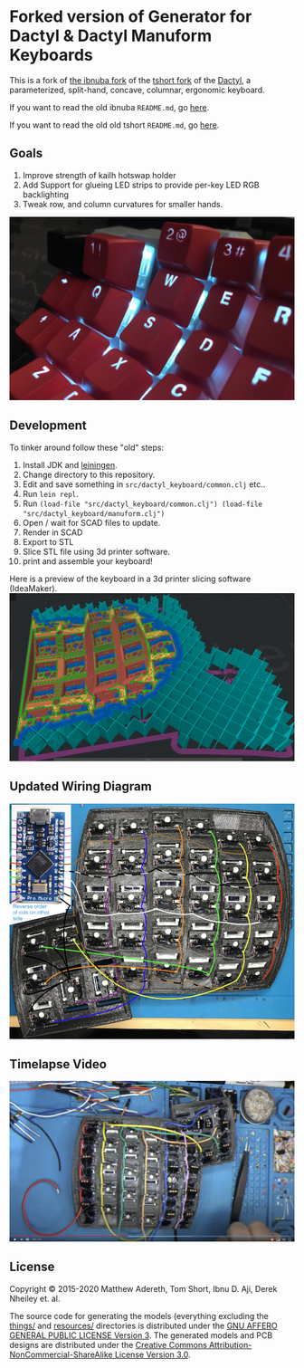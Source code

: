 # Forked version of Generator for Dactyl & Dactyl Manuform Keyboards

This is a fork of [the ibnuba fork](https://github.com/ibnuda/dactyl-keyboard) of the [tshort fork](https://github.com/tshort/dactyl-keyboard) of the [Dactyl](https://github.com/adereth/dactyl-keyboard), a parameterized, split-hand, concave, columnar, ergonomic keyboard.

If you want to read the old ibnuba `README.md`, go [here](README.ibnuba.md).

If you want to read the old old tshort `README.md`, go [here](README.keyboard.md).

## Goals
1. Improve strength of kailh hotswap holder
2. Add Support for glueing LED strips to provide per-key LED RGB backlighting
3. Tweak row, and column curvatures for smaller hands.

![Glamour Shot](/resources/hobbit_column_curve.jpg)

## Development
To tinker around follow these "old" steps:

1. Install JDK and [leiningen](https://leiningen.org/#install).
2. Change directory to this repository.
3. Edit and save something in `src/dactyl_keyboard/common.clj` etc..
4. Run `lein repl`.
5. Run `(load-file "src/dactyl_keyboard/common.clj") (load-file "src/dactyl_keyboard/manuform.clj")`
6. Open / wait for SCAD files to update.
7. Render in SCAD
8. Export to STL
9. Slice STL file using 3d printer software.
10. print and assemble your keyboard!

Here is a preview of the keyboard in a 3d printer slicing software (IdeaMaker).
![3D Printing](/resources/3dprintingsupports.png)

## Updated Wiring Diagram
![Fancy Wire Diagram](/resources/fancy-wiring-diagram.png)

## Timelapse Video
[![Dactyl Timelapse Video](/resources/timelapse-screenshot.png)](https://youtu.be/jucJIm_TujM)

## License
Copyright © 2015-2020 Matthew Adereth, Tom Short, Ibnu D. Aji, Derek Nheiley et. al.

The source code for generating the models (everything excluding the [things/](things/) and [resources/](resources/) directories is distributed under the [GNU AFFERO GENERAL PUBLIC LICENSE Version 3](LICENSE).  The generated models and PCB designs are distributed under the [Creative Commons Attribution-NonCommercial-ShareAlike License Version 3.0](LICENSE-models).
